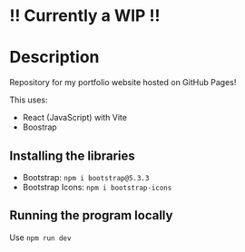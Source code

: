 # ‼ Currently a WIP ‼

# Description
Repository for my portfolio website hosted on GitHub Pages!

This uses:
- React (JavaScript) with Vite 
- Boostrap

## Installing the libraries
- Bootstrap: `npm i bootstrap@5.3.3`
- Bootstrap Icons: `npm i bootstrap-icons`

## Running the program locally
Use `npm run dev`